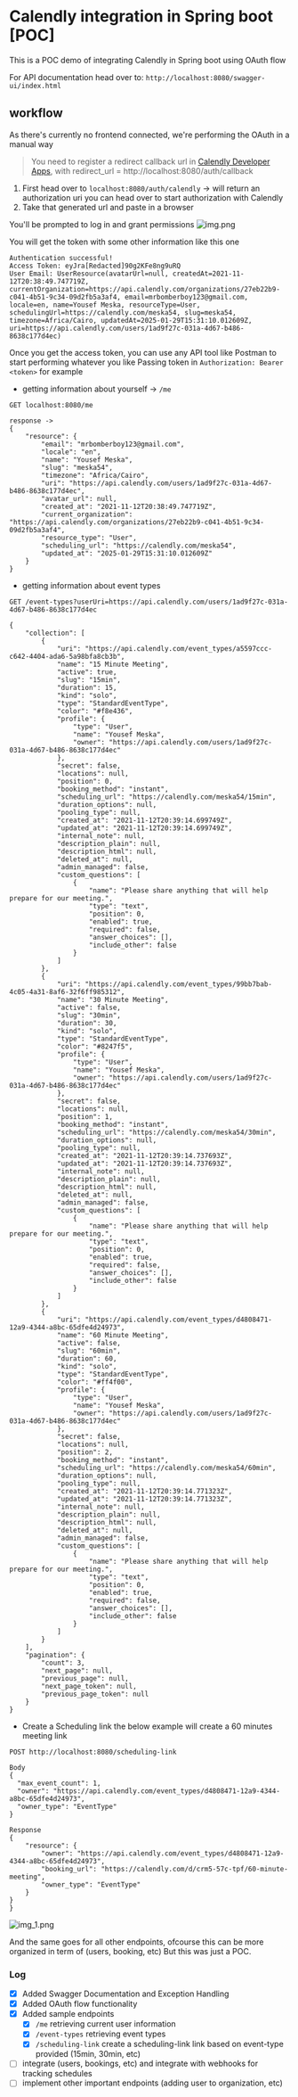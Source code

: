 # Calendly integration in Spring boot  [POC]

This is a POC demo of integrating Calendly in Spring boot using OAuth flow

For API documentation head over to: `http://localhost:8080/swagger-ui/index.html`

## workflow

As there's currently no frontend connected, we're performing the OAuth in a manual way

> You need to register a redirect callback url in [Calendly Developer Apps](https://developer.calendly.com/), with redirect_url = http://localhost:8080/auth/callback


1. First head over to `localhost:8080/auth/calendly` -> will return an authorization uri you can head over to start authorization with Calendly
2. Take that generated url and paste in a browser

You'll be prompted to log in and grant permissions
![img.png](assets/img.png)

You will get the token with some other information like this one

```
Authentication successful! 
Access Token: eyJra[Redacted]90g2KFe8ng9uRQ 
User Email: UserResource(avatarUrl=null, createdAt=2021-11-12T20:38:49.747719Z, currentOrganization=https://api.calendly.com/organizations/27eb22b9-c041-4b51-9c34-09d2fb5a3af4, email=mrbomberboy123@gmail.com, locale=en, name=Yousef Meska, resourceType=User, schedulingUrl=https://calendly.com/meska54, slug=meska54, timezone=Africa/Cairo, updatedAt=2025-01-29T15:31:10.012609Z, uri=https://api.calendly.com/users/1ad9f27c-031a-4d67-b486-8638c177d4ec)
```

Once you get the access token, you can use any API tool like Postman to start performing whatever you like
Passing token in `Authorization: Bearer <token>` for example

- getting information about yourself -> `/me`

```
GET localhost:8080/me

response -> 
{
    "resource": {
        "email": "mrbomberboy123@gmail.com",
        "locale": "en",
        "name": "Yousef Meska",
        "slug": "meska54",
        "timezone": "Africa/Cairo",
        "uri": "https://api.calendly.com/users/1ad9f27c-031a-4d67-b486-8638c177d4ec",
        "avatar_url": null,
        "created_at": "2021-11-12T20:38:49.747719Z",
        "current_organization": "https://api.calendly.com/organizations/27eb22b9-c041-4b51-9c34-09d2fb5a3af4",
        "resource_type": "User",
        "scheduling_url": "https://calendly.com/meska54",
        "updated_at": "2025-01-29T15:31:10.012609Z"
    }
}
```

- getting information about event types

```
GET /event-types?userUri=https://api.calendly.com/users/1ad9f27c-031a-4d67-b486-8638c177d4ec

{
    "collection": [
        {
            "uri": "https://api.calendly.com/event_types/a5597ccc-c642-4404-ada6-5a98bfa8cb3b",
            "name": "15 Minute Meeting",
            "active": true,
            "slug": "15min",
            "duration": 15,
            "kind": "solo",
            "type": "StandardEventType",
            "color": "#f8e436",
            "profile": {
                "type": "User",
                "name": "Yousef Meska",
                "owner": "https://api.calendly.com/users/1ad9f27c-031a-4d67-b486-8638c177d4ec"
            },
            "secret": false,
            "locations": null,
            "position": 0,
            "booking_method": "instant",
            "scheduling_url": "https://calendly.com/meska54/15min",
            "duration_options": null,
            "pooling_type": null,
            "created_at": "2021-11-12T20:39:14.699749Z",
            "updated_at": "2021-11-12T20:39:14.699749Z",
            "internal_note": null,
            "description_plain": null,
            "description_html": null,
            "deleted_at": null,
            "admin_managed": false,
            "custom_questions": [
                {
                    "name": "Please share anything that will help prepare for our meeting.",
                    "type": "text",
                    "position": 0,
                    "enabled": true,
                    "required": false,
                    "answer_choices": [],
                    "include_other": false
                }
            ]
        },
        {
            "uri": "https://api.calendly.com/event_types/99bb7bab-4c05-4a31-8af6-32f6ff985312",
            "name": "30 Minute Meeting",
            "active": false,
            "slug": "30min",
            "duration": 30,
            "kind": "solo",
            "type": "StandardEventType",
            "color": "#8247f5",
            "profile": {
                "type": "User",
                "name": "Yousef Meska",
                "owner": "https://api.calendly.com/users/1ad9f27c-031a-4d67-b486-8638c177d4ec"
            },
            "secret": false,
            "locations": null,
            "position": 1,
            "booking_method": "instant",
            "scheduling_url": "https://calendly.com/meska54/30min",
            "duration_options": null,
            "pooling_type": null,
            "created_at": "2021-11-12T20:39:14.737693Z",
            "updated_at": "2021-11-12T20:39:14.737693Z",
            "internal_note": null,
            "description_plain": null,
            "description_html": null,
            "deleted_at": null,
            "admin_managed": false,
            "custom_questions": [
                {
                    "name": "Please share anything that will help prepare for our meeting.",
                    "type": "text",
                    "position": 0,
                    "enabled": true,
                    "required": false,
                    "answer_choices": [],
                    "include_other": false
                }
            ]
        },
        {
            "uri": "https://api.calendly.com/event_types/d4808471-12a9-4344-a8bc-65dfe4d24973",
            "name": "60 Minute Meeting",
            "active": false,
            "slug": "60min",
            "duration": 60,
            "kind": "solo",
            "type": "StandardEventType",
            "color": "#ff4f00",
            "profile": {
                "type": "User",
                "name": "Yousef Meska",
                "owner": "https://api.calendly.com/users/1ad9f27c-031a-4d67-b486-8638c177d4ec"
            },
            "secret": false,
            "locations": null,
            "position": 2,
            "booking_method": "instant",
            "scheduling_url": "https://calendly.com/meska54/60min",
            "duration_options": null,
            "pooling_type": null,
            "created_at": "2021-11-12T20:39:14.771323Z",
            "updated_at": "2021-11-12T20:39:14.771323Z",
            "internal_note": null,
            "description_plain": null,
            "description_html": null,
            "deleted_at": null,
            "admin_managed": false,
            "custom_questions": [
                {
                    "name": "Please share anything that will help prepare for our meeting.",
                    "type": "text",
                    "position": 0,
                    "enabled": true,
                    "required": false,
                    "answer_choices": [],
                    "include_other": false
                }
            ]
        }
    ],
    "pagination": {
        "count": 3,
        "next_page": null,
        "previous_page": null,
        "next_page_token": null,
        "previous_page_token": null
    }
}
```

- Create a Scheduling link
the below example will create a 60 minutes meeting link
```
POST http://localhost:8080/scheduling-link

Body
{
  "max_event_count": 1,
  "owner": "https://api.calendly.com/event_types/d4808471-12a9-4344-a8bc-65dfe4d24973",
  "owner_type": "EventType"
}

Response 
{
    "resource": {
        "owner": "https://api.calendly.com/event_types/d4808471-12a9-4344-a8bc-65dfe4d24973",
        "booking_url": "https://calendly.com/d/crm5-57c-tpf/60-minute-meeting",
        "owner_type": "EventType"
    }
}
}
```

![img_1.png](assets/img_1.png)

And the same goes for all other endpoints, ofcourse this can be more organized in term of (users, booking, etc)
But this was just a POC.


### Log

- [x] Added Swagger Documentation and Exception Handling
- [x] Added OAuth flow functionality
- [x] Added sample endpoints
    - [x] `/me` retrieving current user information
    - [x] `/event-types` retrieving event types
    - [x] `/scheduling-link` create a scheduling-link link based on event-type provided (15min, 30min, etc)
- [ ] integrate (users, bookings, etc) and integrate with webhooks for tracking schedules
- [ ] implement other important endpoints (adding user to organization, etc)
